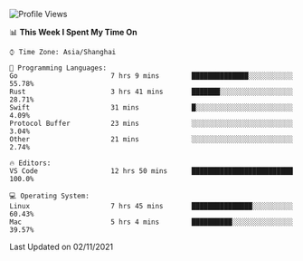 <!--START_SECTION:waka-->
![Profile Views](http://img.shields.io/badge/Profile%20Views-12-blue)

📊 **This Week I Spent My Time On** 

```text
⌚︎ Time Zone: Asia/Shanghai

💬 Programming Languages: 
Go                       7 hrs 9 mins        ██████████████░░░░░░░░░░░   55.78% 
Rust                     3 hrs 41 mins       ███████░░░░░░░░░░░░░░░░░░   28.71% 
Swift                    31 mins             █░░░░░░░░░░░░░░░░░░░░░░░░   4.09% 
Protocol Buffer          23 mins             ░░░░░░░░░░░░░░░░░░░░░░░░░   3.04% 
Other                    21 mins             ░░░░░░░░░░░░░░░░░░░░░░░░░   2.74%

🔥 Editors: 
VS Code                  12 hrs 50 mins      █████████████████████████   100.0%

💻 Operating System: 
Linux                    7 hrs 45 mins       ███████████████░░░░░░░░░░   60.43% 
Mac                      5 hrs 4 mins        ██████████░░░░░░░░░░░░░░░   39.57%

```


 Last Updated on 02/11/2021
<!--END_SECTION:waka-->
